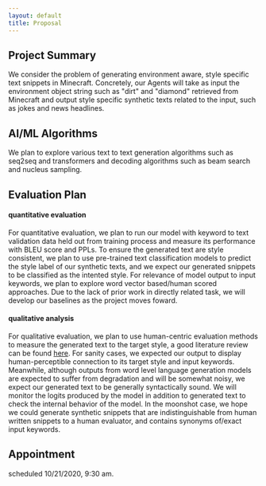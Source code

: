 ```yaml
---
layout: default
title: Proposal
---
```

## Project Summary

We consider the problem of generating environment aware, style specific text snippets in Minecraft. Concretely, our Agents will take as input 
the environment object string such as "dirt" and "diamond" retrieved from Minecraft and output style specific synthetic texts related to 
the input, such as jokes and news headlines. 


## AI/ML Algorithms

We plan to explore various text to text generation algorithms such as seq2seq and transformers and decoding algorithms 
such as beam search and nucleus sampling.

## Evaluation Plan

#### quantitative evaluation

For quantitative evaluation, we plan to run our model with keyword to text validation data held out from training process and measure its performance with BLEU score and
PPLs. To ensure the generated text are style consistent, we plan to use pre-trained text classification models to predict the style label of
our synthetic texts, and we expect our generated snippets to be classified as the intented style. For relevance of model output to input keywords, we plan to explore word vector based/human scored approaches. Due to the lack of prior work in directly related task, we will develop our baselines as the project moves foward.

#### qualitative analysis

For qualitative evaluation, we plan to use human-centric evaluation methods to measure the generated text to the target style, a good literature review can be found [here](https://arxiv.org/abs/2006.14799). For sanity cases, we expected our output to display human-perceptible connection to its target style and input keywords. Meanwhile, although outputs from word level language generation models
are expected to suffer from degradation and will be somewhat noisy, we expect our generated text to be generally syntactically sound. We will monitor the logits produced by the
model in addition to generated text to check the internal behavior of the model.
In the moonshot case, we hope we could generate synthetic snippets that are indistinguishable from human written snippets to a human evaluator, and contains synonyms of/exact input keywords.

## Appointment

scheduled 10/21/2020, 9:30 am. 
